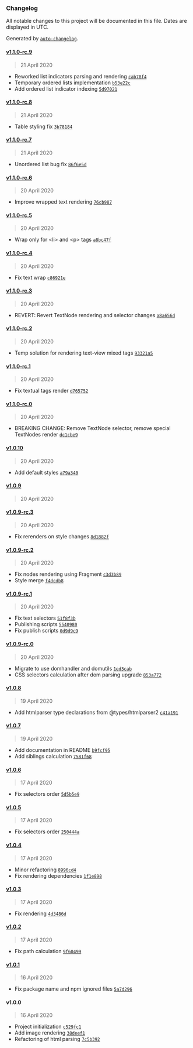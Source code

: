 ### Changelog

All notable changes to this project will be documented in this file. Dates are displayed in UTC.

Generated by [`auto-changelog`](https://github.com/CookPete/auto-changelog).

#### [v1.1.0-rc.9](https://github.com/busfor/react-native-html-to-native/compare/v1.1.0-rc.8...v1.1.0-rc.9)

> 21 April 2020

- Reworked list indicators parsing and rendering [`cab78f4`](https://github.com/busfor/react-native-html-to-native/commit/cab78f4d510f9454b3e58e5f5ef4fa5da2974a49)
- Temporary ordered lists implementation [`b53e22c`](https://github.com/busfor/react-native-html-to-native/commit/b53e22c128121c78a46a5aae309afeb8e90ada04)
- Add ordered list indicator indexing [`5d97021`](https://github.com/busfor/react-native-html-to-native/commit/5d97021450305846c92c70c38f71f398ba4224c6)

#### [v1.1.0-rc.8](https://github.com/busfor/react-native-html-to-native/compare/v1.1.0-rc.7...v1.1.0-rc.8)

> 21 April 2020

- Table styling fix [`3b78184`](https://github.com/busfor/react-native-html-to-native/commit/3b78184c9ac544fa57ab198f968f8e7e29df3e7b)

#### [v1.1.0-rc.7](https://github.com/busfor/react-native-html-to-native/compare/v1.1.0-rc.6...v1.1.0-rc.7)

> 21 April 2020

- Unordered list bug fix [`86f6e5d`](https://github.com/busfor/react-native-html-to-native/commit/86f6e5d208b09f2a5211b74908456e02ff74e543)

#### [v1.1.0-rc.6](https://github.com/busfor/react-native-html-to-native/compare/v1.1.0-rc.5...v1.1.0-rc.6)

> 20 April 2020

- Improve wrapped text rendering [`76cb987`](https://github.com/busfor/react-native-html-to-native/commit/76cb98717e4be77366bb0dd27ebc5aff6ae74641)

#### [v1.1.0-rc.5](https://github.com/busfor/react-native-html-to-native/compare/v1.1.0-rc.4...v1.1.0-rc.5)

> 20 April 2020

- Wrap only for &lt;li&gt; and &lt;p&gt; tags [`a8bc47f`](https://github.com/busfor/react-native-html-to-native/commit/a8bc47f81186c5057ed2b75ea8a772dcf1cf0856)

#### [v1.1.0-rc.4](https://github.com/busfor/react-native-html-to-native/compare/v1.1.0-rc.3...v1.1.0-rc.4)

> 20 April 2020

- Fix text wrap [`c86921e`](https://github.com/busfor/react-native-html-to-native/commit/c86921e80edac3a47e3001bf4becaa1b59832f09)

#### [v1.1.0-rc.3](https://github.com/busfor/react-native-html-to-native/compare/v1.1.0-rc.2...v1.1.0-rc.3)

> 20 April 2020

- REVERT: Revert TextNode rendering and selector changes [`a8a656d`](https://github.com/busfor/react-native-html-to-native/commit/a8a656db489353dce4e0079d581c34837846c872)

#### [v1.1.0-rc.2](https://github.com/busfor/react-native-html-to-native/compare/v1.1.0-rc.1...v1.1.0-rc.2)

> 20 April 2020

- Temp solution for rendering text-view mixed tags [`93321a5`](https://github.com/busfor/react-native-html-to-native/commit/93321a5cfaa4bbc8a6822e25a0002dadc0322afa)

#### [v1.1.0-rc.1](https://github.com/busfor/react-native-html-to-native/compare/v1.1.0-rc.0...v1.1.0-rc.1)

> 20 April 2020

- Fix textual tags render [`d765752`](https://github.com/busfor/react-native-html-to-native/commit/d765752385b1f8b17debcc7164e789be28bbab17)

#### [v1.1.0-rc.0](https://github.com/busfor/react-native-html-to-native/compare/v1.0.10...v1.1.0-rc.0)

> 20 April 2020

- BREAKING CHANGE: Remove TextNode selector, remove special TextNodes render [`dc1cbe9`](https://github.com/busfor/react-native-html-to-native/commit/dc1cbe97f6b647f1c506c644c987bf34fd31de92)

#### [v1.0.10](https://github.com/busfor/react-native-html-to-native/compare/v1.0.9...v1.0.10)

> 20 April 2020

- Add default styles [`a79a340`](https://github.com/busfor/react-native-html-to-native/commit/a79a34008e92440cc43617749678c6829401cbbb)

#### [v1.0.9](https://github.com/busfor/react-native-html-to-native/compare/v1.0.9-rc.3...v1.0.9)

> 20 April 2020

#### [v1.0.9-rc.3](https://github.com/busfor/react-native-html-to-native/compare/v1.0.9-rc.2...v1.0.9-rc.3)

> 20 April 2020

- Fix rerenders on style changes [`8d1882f`](https://github.com/busfor/react-native-html-to-native/commit/8d1882faff0fc0feb4e61b56a2485f117ad95fff)

#### [v1.0.9-rc.2](https://github.com/busfor/react-native-html-to-native/compare/v1.0.9-rc.1...v1.0.9-rc.2)

> 20 April 2020

- Fix nodes rendering using Fragment [`c3d3b89`](https://github.com/busfor/react-native-html-to-native/commit/c3d3b89014bb53b7d7808586922270845385401e)
- Style merge [`f4dcdb8`](https://github.com/busfor/react-native-html-to-native/commit/f4dcdb8703052fac5f03f986e481fb62fde4e0fd)

#### [v1.0.9-rc.1](https://github.com/busfor/react-native-html-to-native/compare/v1.0.9-rc.0...v1.0.9-rc.1)

> 20 April 2020

- Fix text selectors [`51f8f3b`](https://github.com/busfor/react-native-html-to-native/commit/51f8f3b0f352f970d2b00255dd5c043d466af32f)
- Publishing scripts [`5540980`](https://github.com/busfor/react-native-html-to-native/commit/554098051947281df3426703ba2395fe5dda63f5)
- Fix publish scripts [`0d9d9c9`](https://github.com/busfor/react-native-html-to-native/commit/0d9d9c9beac1a41f0ee813bc8737e08f895cd8f9)

#### [v1.0.9-rc.0](https://github.com/busfor/react-native-html-to-native/compare/v1.0.8...v1.0.9-rc.0)

> 20 April 2020

- Migrate to use domhandler and domutils [`1ed3cab`](https://github.com/busfor/react-native-html-to-native/commit/1ed3cab8288efaa9d251180a9efee8b58550136e)
- CSS selectors calculation after dom parsing upgrade [`853a772`](https://github.com/busfor/react-native-html-to-native/commit/853a772331e7552fdf332e4e6f4ad3558dbd9fc0)

#### [v1.0.8](https://github.com/busfor/react-native-html-to-native/compare/v1.0.7...v1.0.8)

> 19 April 2020

- Add htmlparser type declarations from @types/htmlparser2 [`c41a191`](https://github.com/busfor/react-native-html-to-native/commit/c41a1916141ced96a94291535b8a199122e677a4)

#### [v1.0.7](https://github.com/busfor/react-native-html-to-native/compare/v1.0.6...v1.0.7)

> 19 April 2020

- Add documentation in README [`b9fcf95`](https://github.com/busfor/react-native-html-to-native/commit/b9fcf9598fa762fe642a3fba28e67a18921cab30)
- Add siblings calculation [`7581f68`](https://github.com/busfor/react-native-html-to-native/commit/7581f68f4cc63e0ef2635582c74c2032ad004f90)

#### [v1.0.6](https://github.com/busfor/react-native-html-to-native/compare/v1.0.5...v1.0.6)

> 17 April 2020

- Fix selectors order [`5d5b5e9`](https://github.com/busfor/react-native-html-to-native/commit/5d5b5e91b364b836c7c7ff9a24374ac27824bff4)

#### [v1.0.5](https://github.com/busfor/react-native-html-to-native/compare/v1.0.4...v1.0.5)

> 17 April 2020

- Fix selectors order [`250444a`](https://github.com/busfor/react-native-html-to-native/commit/250444a3559218a5702b8688f1f13dbba187f88a)

#### [v1.0.4](https://github.com/busfor/react-native-html-to-native/compare/v1.0.3...v1.0.4)

> 17 April 2020

- Minor refactoring [`8996cd4`](https://github.com/busfor/react-native-html-to-native/commit/8996cd4ac98e463a99ef38ebb907fac73fd7ed18)
- Fix rendering dependencies [`1f1e898`](https://github.com/busfor/react-native-html-to-native/commit/1f1e898007c30dbb60e288085b2abef5ed09be2f)

#### [v1.0.3](https://github.com/busfor/react-native-html-to-native/compare/v1.0.2...v1.0.3)

> 17 April 2020

- Fix rendering [`4d3486d`](https://github.com/busfor/react-native-html-to-native/commit/4d3486deaf5bea40c2189520f0e8aa51d9d7be4a)

#### [v1.0.2](https://github.com/busfor/react-native-html-to-native/compare/v1.0.1...v1.0.2)

> 17 April 2020

- Fix path calculation [`9f60499`](https://github.com/busfor/react-native-html-to-native/commit/9f604990fdae212a43da80b78ab512d911080ae8)

#### [v1.0.1](https://github.com/busfor/react-native-html-to-native/compare/v1.0.0...v1.0.1)

> 16 April 2020

- Fix package name and npm ignored files [`5a7d296`](https://github.com/busfor/react-native-html-to-native/commit/5a7d29639fa8ca570ce8abb0e86f22f6fd5c9207)

#### v1.0.0

> 16 April 2020

- Project initialization [`c529fc1`](https://github.com/busfor/react-native-html-to-native/commit/c529fc14c1f2e319cd454a5b97f624f007b29964)
- Add image rendering [`38deef1`](https://github.com/busfor/react-native-html-to-native/commit/38deef1a7590385b9bba2d0877372af1d1eb984a)
- Refactoring of html parsing [`7c5b392`](https://github.com/busfor/react-native-html-to-native/commit/7c5b392375759f677ebe1c126b7d44386af23f88)
